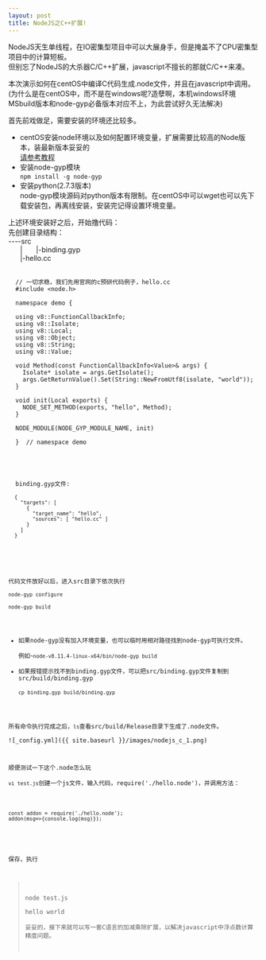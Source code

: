 ```yaml
---
layout: post
title: NodeJS之C++扩展!
---
```


NodeJS天生单线程，在IO密集型项目中可以大展身手，但是掩盖不了CPU密集型项目中的计算短板。  
但别忘了NodeJS的大杀器C/C++扩展，javascript不擅长的那就C/C++来凑。  

本次演示如何在centOS中编译C代码生成.node文件，并且在javascript中调用。  
(为什么是在centOS中，而不是在windows呢?造孽啊，本机windows环境MSbuild版本和node-gyp必备版本对应不上，为此尝试好久无法解决)   

首先前戏做足，需要安装的环境还比较多。  
+ centOS安装node环境以及如何配置环境变量，扩展需要比较高的Node版本，装最新版本妥妥的  
  [请参考教程](https://blog.csdn.net/xerysherryx/article/details/78920978)  
+ 安装node-gyp模块  
  `npm install -g node-gyp`  
+ 安装python(2.7.3版本)  
  node-gyp模块源码对python版本有限制。在centOS中可以wget也可以先下载安装包，再离线安装，安装完记得设置环境变量。  

上述环境安装好之后，开始撸代码：  
先创建目录结构：  
----src  
&nbsp;&nbsp;&nbsp;&nbsp;&nbsp;&nbsp;|
&nbsp;&nbsp;&nbsp;&nbsp;&nbsp;&nbsp;|-binding.gyp  
&nbsp;&nbsp;&nbsp;&nbsp;&nbsp;&nbsp;|-hello.cc  

  <pre>
  <code>
  // 一切求稳，我们先用官网的c预研代码例子，hello.cc
  #include &ltnode.h&gt

  namespace demo {

  using v8::FunctionCallbackInfo;
  using v8::Isolate;
  using v8::Local;
  using v8::Object;
  using v8::String;
  using v8::Value;

  void Method(const FunctionCallbackInfo&ltValue&gt& args) {
    Isolate* isolate = args.GetIsolate();
    args.GetReturnValue().Set(String::NewFromUtf8(isolate, "world"));
  }

  void init(Local<Object> exports) {
    NODE_SET_METHOD(exports, "hello", Method);
  }

  NODE_MODULE(NODE_GYP_MODULE_NAME, init)

  }  // namespace demo
  </code>
  </pre>

  <pre>
  binding.gyp文件:  
  <code>
  {
    "targets": [
      {
        "target_name": "hello",
        "sources": [ "hello.cc" ]
      }
    ]
  }
  </code>
  </pre>

代码文件放好以后，进入src目录下依次执行  
`node-gyp configure`  
`node-gyp build`  

+ 如果node-gyp没有加入环境变量，也可以临时用相对路径找到node-gyp可执行文件。  
  例如`~node-v8.11.4-linux-x64/bin/node-gyp build`  
+ 如果报错提示找不到binding.gyp文件，可以把src/binding.gyp文件复制到src/build/binding.gyp  
  `cp binding.gyp build/binding.gyp`  

所有命令执行完成之后，`ls`查看src/build/Release目录下生成了.node文件。  
![_config.yml]({{ site.baseurl }}/images/nodejs_c_1.png)  

顺便测试一下这个.node怎么玩  
`vi test.js`创建一个js文件，输入代码，require('./hello.node')，并调用方法：  
<pre>
<code>
const addon = require('./hello.node');
addon(msg=>{console.log(msg)});
</code>
</pre>
保存，执行  
> node test.js  
> hello world  
妥妥的，接下来就可以写一套C语言的加减乘除扩展，以解决javascript中浮点数计算精度问题。